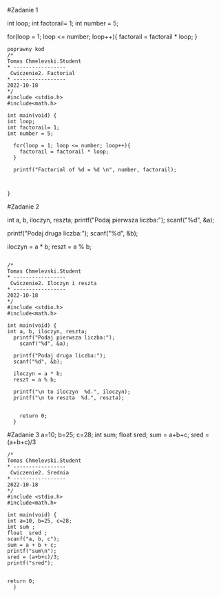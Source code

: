 #Zadanie 1

int loop;
int factorail= 1;
int number = 5;

  for(loop = 1; loop <= number; loop++){
    factorail = factorail * loop;
  }
````````````````````````````
poprawny kod 
/*
Tomas Chmelevski.Student
* -----------------
 Cwiczenie2. Factorial 
* -----------------
2022-10-18
*/
#include <stdio.h>
#include<math.h>

int main(void) {
int loop;
int factorail= 1;
int number = 5;

  for(loop = 1; loop <= number; loop++){
    factorail = factorail * loop;
  }

  printf("Factorial of %d = %d \n", number, factorail);
  

 
}
``````````````````````````````````````````````````````````
#Zadanie 2


int a, b, iloczyn, reszta;
  printf("Podaj pierwsza liczba:");
    scanf("%d", &a);

  printf("Podaj druga liczba:");
  scanf("%d", &b);

  iloczyn = a * b;
  reszt = a % b;

```

/*
Tomas Chmelevski.Student
* -----------------
 Cwiczenie2. Iloczyn i reszta 
* -----------------
2022-10-18
*/
#include <stdio.h>
#include<math.h>

int main(void) {
int a, b, iloczyn, reszta;
  printf("Podaj pierwsza liczba:");
    scanf("%d", &a);

  printf("Podaj druga liczba:");
  scanf("%d", &b);

  iloczyn = a * b;
  reszt = a % b;

  printf("\n to iloczyn  %d.", iloczyn);
  printf("\n to reszta  %d.", reszta);


    return 0;
  }
```
#Zadanie 3
a=10; b=25; c=28;
int sum;
float sred;
sum = a+b+c;
sred = (a+b+c)/3
```
/*
Tomas Chmelevski.Student
* -----------------
 Cwiczenie2. Srednia 
* -----------------
2022-10-18
*/
#include <stdio.h>
#include<math.h>

int main(void) {
int a=10, b=25, c=28;
int sum ;
float  sred ;
scanf("a, b, c");
sum = a + b + c;
printf("sum\n");
sred = (a+b+c)/3;
printf("sred");
  
  
return 0;   
  }
```

















